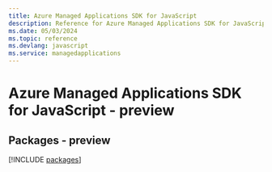 ```yaml
---
title: Azure Managed Applications SDK for JavaScript
description: Reference for Azure Managed Applications SDK for JavaScript
ms.date: 05/03/2024
ms.topic: reference
ms.devlang: javascript
ms.service: managedapplications
---
```

# Azure Managed Applications SDK for JavaScript - preview
## Packages - preview
[!INCLUDE [packages](managed-applications-index.md)]